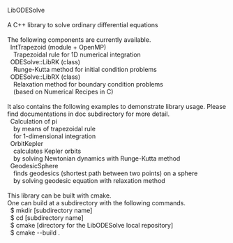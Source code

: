 LibODESolve \
\
A C++ library to solve ordinary differential equations \
\
The following components are currently available. \
&ensp;IntTrapezoid (module + OpenMP) \
&ensp;&ensp;Trapezoidal rule for 1D numerical integration \
&ensp;ODESolve::LibRK (class) \
&ensp;&ensp;Runge-Kutta method for initial condition problems \
&ensp;ODESolve::LibRX (class) \
&ensp;&ensp;Relaxation method for boundary condition problems \
&ensp;&ensp;(based on Numerical Recipes in C) \
\
It also contains the following examples to demonstrate library usage.
Please find documentations in doc subdirectory for more detail. \
&ensp;Calculation of pi \
&ensp;&ensp;by means of trapezoidal rule \
&ensp;&ensp;for 1-dimensional integration \
&ensp;OrbitKepler \
&ensp;&ensp;calculates Kepler orbits \
&ensp;&ensp;by solving Newtonian dynamics with Runge-Kutta method \
&ensp;GeodesicSphere \
&ensp;&ensp;finds geodesics (shortest path between two points) on a sphere \
&ensp;&ensp;by solving geodesic equation with relaxation method \
\
This library can be built with cmake. \
One can build at a subdirectory with the following commands. \
&ensp;$ mkdir [subdirectory name] \
&ensp;$ cd [subdirectory name] \
&ensp;$ cmake [directory for the LibODESolve local repository] \
&ensp;$ cmake --build .

